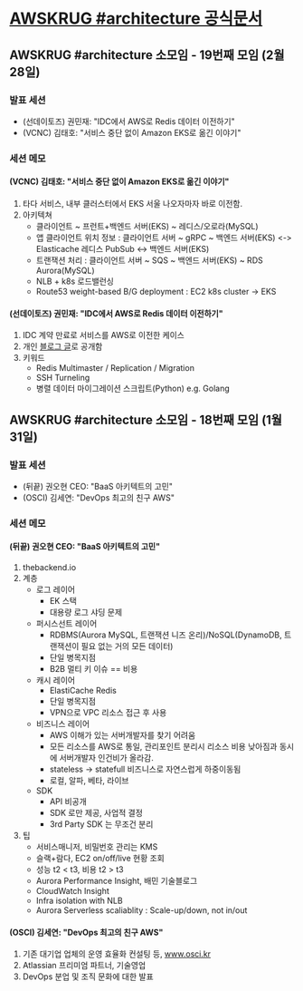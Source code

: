 # [AWSKRUG #architecture 공식문서](https://github.com/awskrug/architecture-group)



## AWSKRUG #architecture 소모임 - 19번째 모임 (2월 28일)

### 발표 세션
 - (선데이토즈) 권민재: "IDC에서 AWS로 Redis 데이터 이전하기"
 - (VCNC) 김태호: "서비스 중단 없이 Amazon EKS로 옮긴 이야기"

### 세션 메모
#### (VCNC) 김태호: "서비스 중단 없이 Amazon EKS로 옮긴 이야기"
1. 타다 서비스, 내부 클러스터에서 EKS 서울 나오자마자 바로 이전함.
2. 아키텍쳐
   - 클라이언트 ~ 프런트+백엔드 서버(EKS) ~ 레디스/오로라(MySQL)
   - 앱 클라이언트 위치 정보 : 클라이언트 서버 ~ gRPC ~ 백엔드 서버(EKS) <-> Elasticache 레디스 PubSub <-> 백엔드 서버(EKS)
   - 트랜잭션 처리 : 클라이언트 서버 ~ SQS ~ 백엔드 서버(EKS) ~ RDS Aurora(MySQL)
   - NLB + k8s 로드밸런싱
   - Route53 weight-based B/G deployment : EC2 k8s cluster -> EKS

#### (선데이토즈) 권민재: "IDC에서 AWS로 Redis 데이터 이전하기"
1. IDC 계약 만료로 서비스를 AWS로 이전한 케이스
2. 개인 [블로그 글](https://mingrammer.com/redis-migration/)로 공개함
3. 키워드
   - Redis Multimaster / Replication / Migration
   - SSH Turneling
   - 병렬 데이터 마이그레이션 스크립트(Python) e.g. Golang


## AWSKRUG #architecture 소모임 - 18번째 모임 (1월 31일)

### 발표 세션
 - (뒤끝) 권오현 CEO: "BaaS 아키텍트의 고민"
 - (OSCI) 김세연: "DevOps 최고의 친구 AWS"

### 세션 메모
#### (뒤끝) 권오현 CEO: "BaaS 아키텍트의 고민"
1. thebackend.io
2. 계층
   - 로그 레이어
     - EK 스택 
     - 대용량 로그 샤딩 문제 
   - 퍼시스선트 레이어
     - RDBMS(Aurora MySQL, 트랜잭션 니즈 온리)/NoSQL(DynamoDB, 트랜잭션이 필요 없는 거의 모든 데이터)
     - 단일 병목지점
     - B2B 멀티 키 이슈 == 비용
   - 캐시 레이어
     - ElastiCache Redis
     - 단일 병목지점
     - VPN으로 VPC 리소스 접근 후 사용
   - 비즈니스 레이어
     - AWS 이해가 있는 서버개발자를 찾기 어려움
     - 모든 리소스를 AWS로 통일, 관리포인트 분리시 리소스 비용 낮아짐과 동시에 서버개발자 인건비가 올라감.
     - stateless -> statefull 비즈니스로 자연스럽게 하중이동됨
     - 로컬, 알파, 베타, 라이브
   - SDK
     - API 비공개
     - SDK 로만 제공, 사업적 결정
     - 3rd Party SDK 는 무조건 분리
3. 팁
   - 서비스매니저, 비밀번호 관리는 KMS
   - 슬랙+람다, EC2 on/off/live 현황 조회
   - 성능 t2 < t3, 비용 t2 > t3
   - Aurora Performance Insight, 배민 기술블로그
   - CloudWatch Insight
   - Infra isolation with NLB
   - Aurora Serverless scaliablity : Scale-up/down, not in/out

#### (OSCI) 김세연: "DevOps 최고의 친구 AWS"
1. 기존 대기업 업체의 운영 효율화 컨설팅 등, www.osci.kr
2. Atlassian 프리미엄 파트너, 기술영업
3. DevOps 분업 및 조직 문화에 대한 발표